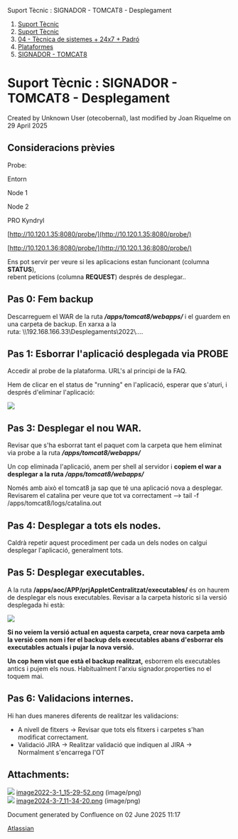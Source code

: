 Suport Tècnic : SIGNADOR - TOMCAT8 - Desplegament  

1.  [Suport Tècnic](index.md)
2.  [Suport Tècnic](13893782.md)
3.  [04 - Tècnica de sistemes + 24x7 + Padró](26313202.md)
4.  [Plataformes](Plataformes_41520520.md)
5.  [SIGNADOR - TOMCAT8](SIGNADOR---TOMCAT8_41520991.md)

Suport Tècnic : SIGNADOR - TOMCAT8 - Desplegament
=================================================

Created by Unknown User (otecobernal), last modified by Joan Riquelme on 29 April 2025

Consideracions prèvies
----------------------

Probe:

Entorn

Node 1

Node 2

PRO Kyndryl

[http://10.120.1.35:8080/probe/](http://10.120.1.35:8080/probe/)

[http://10.120.1.36:8080/probe/](http://10.120.1.36:8080/probe/)

Ens pot servir per veure si les aplicacions estan funcionant (columna **STATUS**),  
rebent peticions (columna **REQUEST**) després de desplegar..

Pas 0: Fem backup
-----------------

Descarreguem el WAR de la ruta **_/apps/tomcat8/webapps/_** i el guardem en una carpeta de backup. En xarxa a la ruta: \\\\192.168.166.33\\Desplegaments\\2022\\....

Pas 1: Esborrar l'aplicació desplegada via PROBE
------------------------------------------------

Accedir al probe de la plataforma. URL's al principi de la FAQ.

Hem de clicar en el status de "running" en l'aplicació, esperar que s'aturi, i després d'eliminar l'aplicació: 

![](attachments/41520993/64980523.png)

Pas 3: Desplegar el nou WAR.
----------------------------

Revisar que s'ha esborrat tant el paquet com la carpeta que hem eliminat via probe a la ruta **_/apps/tomcat8/webapps/_**

Un cop eliminada l'aplicació, anem per shell al servidor i **copiem el war a desplegar a la ruta** **_/apps/tomcat8/webapps/_**

Només amb això el tomcat8 ja sap que té una aplicació nova a desplegar. Revisarem el catalina per veure que tot va correctament –> tail -f /apps/tomcat8/logs/catalina.out

Pas 4: Desplegar a tots els nodes.
----------------------------------

Caldrà repetir aquest procediment per cada un dels nodes on calgui desplegar l'aplicació, generalment tots.

Pas 5: Desplegar executables.
-----------------------------

A la ruta **/apps/aoc/APP/prjAppletCentralitzat/executables/** és on haurem de desplegar els nous executables. Revisar a la carpeta historic si la versió desplegada hi està:

![](attachments/41520993/100009662.png)

**Si no veiem la versió actual en aquesta carpeta, crear nova carpeta amb la versió com nom i fer el backup dels executables abans d'esborrar els executables actuals i pujar la nova versió.**

**Un cop hem vist que està el backup realitzat,** esborrem els executables antics i pujem els nous. Habitualment l'arxiu signador.properties no el toquem mai.

Pas 6: Validacions internes.
----------------------------

Hi han dues maneres diferents de realitzar les validacions:

*   A nivell de fitxers → Revisar que tots els fitxers i carpetes s'han modificat correctament.
*   Validació JIRA → Realitzar validació que indiquen al JIRA →  Normalment s'encarrega l'OT

Attachments:
------------

![](images/icons/bullet_blue.gif) [image2022-3-1\_15-29-52.png](attachments/41520993/64980523.png) (image/png)  
![](images/icons/bullet_blue.gif) [image2024-3-7\_11-34-20.png](attachments/41520993/100009662.png) (image/png)  

Document generated by Confluence on 02 June 2025 11:17

[Atlassian](http://www.atlassian.com/)